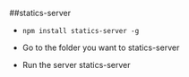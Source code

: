 ##statics-server


* `npm install statics-server -g`

* Go to the folder you want to statics-server
* Run the server statics-server

